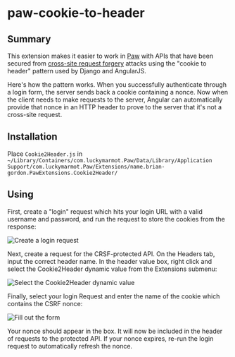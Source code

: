 # paw-cookie-to-header

## Summary
This extension makes it easier to work in [Paw](https://luckymarmot.com/paw) with APIs that have been secured from [cross-site request forgery](https://en.wikipedia.org/wiki/Cross-site_request_forgery) attacks using the "cookie to header" pattern used by Django and AngularJS. 

Here's how the pattern works. When you successfully authenticate through a login form, the server sends back a cookie containing a nonce. Now when the client needs to make requests to the server, Angular can automatically provide that nonce in an HTTP header to prove to the server that it's not a cross-site request.

## Installation
Place `Cookie2Header.js` in `~/Library/Containers/com.luckymarmot.Paw/Data/Library/Application Support/com.luckymarmot.Paw/Extensions/name.brian-gordon.PawExtensions.Cookie2Header/`

## Using
First, create a "login" request which hits your login URL with a valid username and password, and run the request to store the cookies from the response:

![Create a login request](https://raw.githubusercontent.com/briangordon/paw-angular-csrf/screenshots/screenshot-0.png)

Next, create a request for the CRSF-protected API. On the Headers tab, input the correct header name. In the header value box, right click and select the Cookie2Header dynamic value from the Extensions submenu:

![Select the Cookie2Header dynamic value](https://raw.githubusercontent.com/briangordon/paw-angular-csrf/screenshots/screenshot-1.png)

Finally, select your login Request and enter the name of the cookie which contains the CSRF nonce:

![Fill out the form](https://raw.githubusercontent.com/briangordon/paw-angular-csrf/screenshots/screenshot-2.png)

Your nonce should appear in the box. It will now be included in the header of requests to the protected API. If your nonce expires, re-run the login request to automatically refresh the nonce. 
